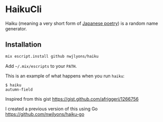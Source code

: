 # HaikuCli

Haiku (meaning a very short form of [Japanese poetry](http://en.wikipedia.org/wiki/Haiku)) is a random name generator.

## Installation

```bash
mix escript.install github nwjlyons/haiku
```

Add `~/.mix/escripts` to your `PATH`.


This is an example of what happens when you run `haiku`:

```
$ haiku
autumn-field
```

Inspired from this gist https://gist.github.com/afriggeri/1266756

I created a previous version of this using Go https://github.com/nwjlyons/haiku-go
